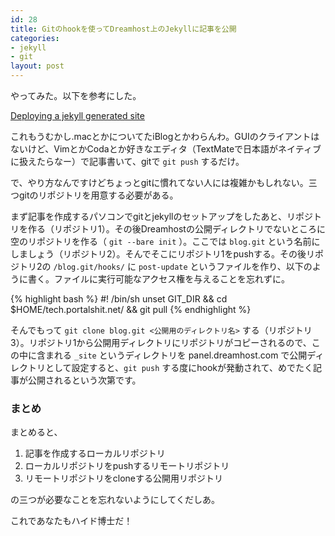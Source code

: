 ```yaml
---
id: 28
title: Gitのhookを使ってDreamhost上のJekyllに記事を公開
categories:
- jekyll
- git
layout: post
---
```


やってみた。以下を参考にした。

[Deploying a jekyll generated site](http://www.taknado.com/en/2009/03/26/deploying-a-jekyll-generated-site/)

これもうむかし.macとかについてたiBlogとかわらんわ。GUIのクライアントはないけど、VimとかCodaとか好きなエディタ（TextMateで日本語がネイティブに扱えたらなー）で記事書いて、gitで `git push` するだけ。

で、やり方なんですけどちょっとgitに慣れてない人には複雑かもしれない。三つgitのリポジトリを用意する必要がある。

まず記事を作成するパソコンでgitとjekyllのセットアップをしたあと、リポジトリを作る（リポジトリ1）。その後Dreamhostの公開ディレクトリでないところに空のリポジトリを作る（ `git --bare init` ）。ここでは `blog.git` という名前にしましょう（リポジトリ2）。そんでそこにリポジトリ1をpushする。その後リポジトリ2の `/blog.git/hooks/` に `post-update` というファイルを作り、以下のように書く。ファイルに実行可能なアクセス権を与えることを忘れずに。

{% highlight bash %}
    #! /bin/sh
    unset GIT_DIR && cd $HOME/tech.portalshit.net/ && git pull
{% endhighlight %}

そんでもって `git clone blog.git <公開用のディレクトリ名>` する（リポジトリ3）。リポジトリ1から公開用ディレクトリにリポジトリがコピーされるので、この中に含まれる `_site` というディレクトリを panel.dreamhost.com で公開ディレクトリとして設定すると、`git push` する度にhookが発動されて、めでたく記事が公開されるという次第です。

### まとめ

まとめると、

1. 記事を作成するローカルリポジトリ
2. ローカルリポジトリをpushするリモートリポジトリ
3. リモートリポジトリをcloneする公開用リポジトリ

の三つが必要なことを忘れないようにしてくだしあ。

これであなたもハイド博士だ！

